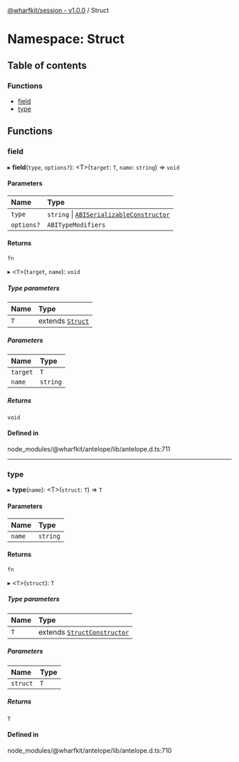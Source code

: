 [@wharfkit/session - v1.0.0](/docs/testREADME.md) / Struct

# Namespace: Struct

## Table of contents

### Functions

- [field](/docs/testmodules/Struct.md#field)
- [type](/docs/testmodules/Struct.md#type)

## Functions

### field

▸ **field**(`type`, `options?`): <T\>(`target`: `T`, `name`: `string`) => `void`

#### Parameters

| Name | Type |
| :------ | :------ |
| `type` | `string` \| [`ABISerializableConstructor`](/docs/testinterfaces/ABISerializableConstructor.md) |
| `options?` | `ABITypeModifiers` |

#### Returns

`fn`

▸ <`T`\>(`target`, `name`): `void`

##### Type parameters

| Name | Type |
| :------ | :------ |
| `T` | extends [`Struct`](/docs/testclasses/Struct-1.md) |

##### Parameters

| Name | Type |
| :------ | :------ |
| `target` | `T` |
| `name` | `string` |

##### Returns

`void`

#### Defined in

node_modules/@wharfkit/antelope/lib/antelope.d.ts:711

___

### type

▸ **type**(`name`): <T\>(`struct`: `T`) => `T`

#### Parameters

| Name | Type |
| :------ | :------ |
| `name` | `string` |

#### Returns

`fn`

▸ <`T`\>(`struct`): `T`

##### Type parameters

| Name | Type |
| :------ | :------ |
| `T` | extends [`StructConstructor`](/docs/testinterfaces/StructConstructor.md) |

##### Parameters

| Name | Type |
| :------ | :------ |
| `struct` | `T` |

##### Returns

`T`

#### Defined in

node_modules/@wharfkit/antelope/lib/antelope.d.ts:710
